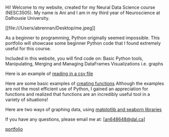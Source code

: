 Hi! Welcome to my website, created for my Neural Data Science course (NESC3505). My name is Ani and I am in my third year of Neuroscience at Dalhousie University.

[[file:///Users/abrennan/Desktop/me.jpeg]]

As a beginner to programming, Python originally seemed impossible. This portfolio will showcase some beginner Python code that I found extremely useful for this course.

Included in this website, you will find code on:
Basic Python tools,
Manipulating, Merging and Managing DataFrames
Visualizations i.e. graphs

Here is an example of [reading in a csv file](reading_files.md)

Here are some basic examples of [creating functions](converting.md) 
Although the examples are not the most efficient use of Python, I gained an appreciation for functions and realized that functions are an incredibly useful tool in a variety of situations! 

Here are two ways of graphing data, using [matplotlib and seaborn libraries](Portfolio_work.md)

If you have any questions, please email me at:
[an648648@dal.ca]

[portfolio](Portfolio_work.md)
